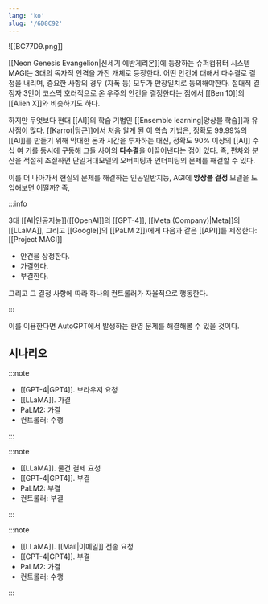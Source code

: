 ```yaml
---
lang: 'ko'
slug: '/6D8C92'
---
```


![[BC77D9.png]]

[[Neon Genesis Evangelion|신세기 에반게리온]]에 등장하는 슈퍼컴퓨터 시스템 MAGI는 3대의 독자적 인격을 가진 개체로 등장한다. 어떤 안건에 대해서 다수결로 결정을 내리며, 중요한 사항의 경우 (자폭 등) 모두가 만장일치로 동의해야한다. 절대적 결정자 3인이 코스믹 호러적으로 온 우주의 안건을 결정한다는 점에서 [[Ben 10]]의 [[Alien X]]와 비슷하기도 하다.

하지만 무엇보다 현대 [[AI]]의 학습 기법인 [[Ensemble learning|앙상블 학습]]과 유사점이 많다. [[Karrot|당근]]에서 처음 알게 된 이 학습 기법은, 정확도 99.99%의 [[AI]]를 만들기 위해 막대한 돈과 시간을 투자하는 대신, 정확도 90% 이상의 [[AI]] 수십 여 기를 동시에 구동해 그들 사이의 **다수결**을 이끌어낸다는 점이 있다. 즉, 편차와 분산을 적절히 조절하면 단일거대모델의 오버피팅과 언더피팅의 문제를 해결할 수 있다.

이를 더 나아가서 현실의 문제를 해결하는 인공일반지능, AGI에 **앙상블 결정** 모델을 도입해보면 어떨까? 즉,

:::info

3대 [[AI|인공지능]]([[OpenAI]]의 [[GPT-4]], [[Meta (Company)|Meta]]의 [[LLaMA]], 그리고 [[Google]]의 [[PaLM 2]])에게 다음과 같은 [[API]]를 제정한다: [[Project MAGI]]

- 안건을 상정한다.
- 가결한다.
- 부결한다.

그리고 그 결정 사항에 따라 하나의 컨트롤러가 자율적으로 행동한다.

:::

이를 이용한다면 AutoGPT에서 발생하는 환영 문제를 해결해볼 수 있을 것이다.

## 시나리오

:::note

- [[GPT-4|GPT4]]. 브라우저 요청
- [[LLaMA]]. 가결
- PaLM2: 가결
- 컨트롤러: 수행

:::

:::note

- [[LLaMA]]. 물건 결제 요청
- [[GPT-4|GPT4]]. 부결
- PaLM2: 부결
- 컨트롤러: 부결

:::

:::note

- [[LLaMA]]. [[Mail|이메일]] 전송 요청
- [[GPT-4|GPT4]]. 부결
- PaLM2: 가결
- 컨트롤러: 수행

:::
